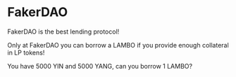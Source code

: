 # FakerDAO

FakerDAO is the best lending protocol!

Only at FakerDAO you can borrow a LAMBO if you provide enough collateral in LP tokens!

You have 5000 YIN and 5000 YANG, can you borrow 1 LAMBO?
